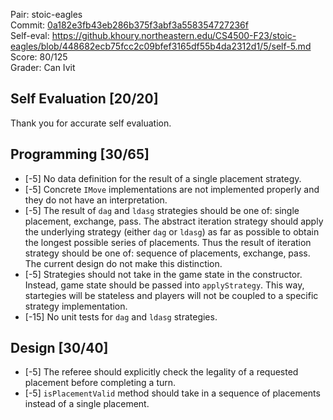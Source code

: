 Pair: stoic-eagles \
Commit: [0a182e3fb43eb286b375f3abf3a558354727236f](https://github.khoury.northeastern.edu/CS4500-F23/stoic-eagles/tree/0a182e3fb43eb286b375f3abf3a558354727236f) \
Self-eval: https://github.khoury.northeastern.edu/CS4500-F23/stoic-eagles/blob/448682ecb75fcc2c09bfef3165df55b4da2312d1/5/self-5.md \
Score: 80/125 \
Grader: Can Ivit

## Self Evaluation [20/20]
Thank you for accurate self evaluation.

## Programming [30/65]
- [-5] No data definition for the result of a single placement strategy.
- [-5] Concrete `IMove` implementations are not implemented properly and they do not have an interpretation.
- [-5] The result of `dag` and `ldasg` strategies should be one of: single placement, exchange, pass. The abstract iteration strategy should apply the underlying strategy (either `dag` or `ldasg`) as far as possible to obtain the longest possible series of placements. Thus the result of iteration strategy should be one of: sequence of placements, exchange, pass. The current design do not make this distinction.
- [-5] Strategies should not take in the game state in the constructor. Instead, game state should be passed into `applyStrategy`. This way, startegies will be stateless and players will not be coupled to a specific strategy implementation.
- [-15] No unit tests for `dag` and `ldasg` strategies.

## Design [30/40]
- [-5] The referee should explicitly check the legality of a requested placement before completing a turn.
- [-5] `isPlacementValid` method should take in a sequence of placements instead of a single placement.
